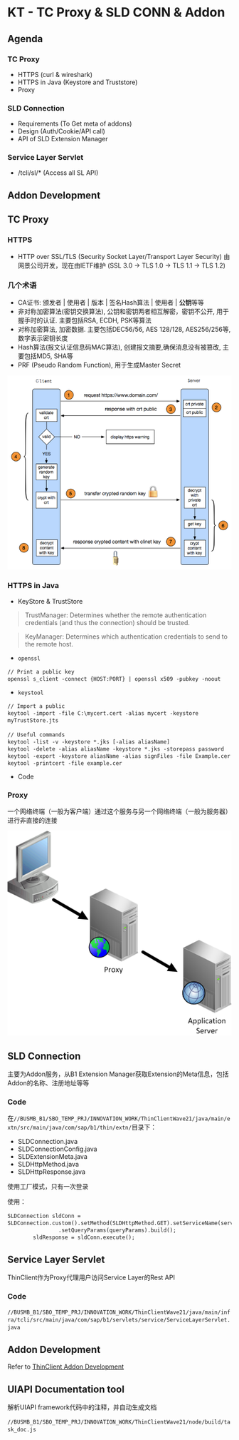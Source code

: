 # KT - TC Proxy & SLD CONN & Addon

## Agenda

### TC Proxy
* HTTPS (curl & wireshark)
* HTTPS in Java (Keystore and Truststore)
* Proxy 

### SLD Connection
* Requirements (To Get meta of addons)
* Design (Auth/Cookie/API call)
* API of SLD Extension Manager

### Service Layer Servlet
* /tcli/sl/* (Access all SL API)

## Addon Development


## TC Proxy

### HTTPS

* HTTP over SSL/TLS (Security Socket Layer/Transport Layer Security) 由网景公司开发，现在由IETF维护 (SSL 3.0 -> TLS 1.0 -> TLS 1.1 -> TLS 1.2)

### 几个术语
* CA证书: 颁发者 | 使用者 | 版本 | 签名Hash算法 | 使用者 | **公钥**等等
* 非对称加密算法(密钥交换算法), 公钥和密钥两者相互解密，密钥不公开, 用于握手时的认证. 主要包括RSA, ECDH, PSK等算法
* 对称加密算法, 加密数据. 主要包括DEC56/56, AES 128/128, AES256/256等, 数字表示密钥长度
* Hash算法(报文认证信息码MAC算法), 创建报文摘要,确保消息没有被篡改, 主要包括MD5, SHA等
* PRF (Pseudo Random Function), 用于生成Master Secret

![](_images/HTTPS-Comm.png)

### HTTPS in Java

* KeyStore & TrustStore

> TrustManager: Determines whether the remote authentication credentials (and thus the connection) should be trusted.

> KeyManager: Determines which authentication credentials to send to the remote host.

* `openssl`
```
// Print a public key
openssl s_client -connect {HOST:PORT} | openssl x509 -pubkey -noout
```

* `keystool`
```
// Import a public 
keytool -import -file C:\mycert.cert -alias mycert -keystore myTrustStore.jts

// Useful commands
keytool -list -v -keystore *.jks [-alias aliasName]
keytool -delete -alias aliasName -keystore *.jks -storepass password
keytool -export -keystore aliasName -alias signFiles -file Example.cer
keytool -printcert -file example.cer
```

* Code

### Proxy

一个网络终端（一般为客户端）通过这个服务与另一个网络终端（一般为服务器）进行非直接的连接

![](_images/proxy.png)

## SLD Connection

主要为Addon服务，从B1 Extension Manager获取Extension的Meta信息，包括Addon的名称、注册地址等等

### Code

在`//BUSMB_B1/SBO_TEMP_PRJ/INNOVATION_WORK/ThinClientWave21/java/main/extn/src/main/java/com/sap/b1/thin/extn/`目录下：

* SLDConnection.java
* SLDConnectionConfig.java
* SLDExtensionMeta.java
* SLDHttpMethod.java
* SLDHttpResponse.java

使用工厂模式，只有一次登录

使用：

```
SLDConnection sldConn = SLDConnection.custom().setMethod(SLDHttpMethod.GET).setServiceName(serviceName)
				.setQueryParams(queryParams).build();
		sldResponse = sldConn.execute();
```

## Service Layer Servlet

ThinClient作为Proxy代理用户访问Service Layer的Rest API

### Code

`//BUSMB_B1/SBO_TEMP_PRJ/INNOVATION_WORK/ThinClientWave21/java/main/infra/tcli/src/main/java/com/sap/b1/servlets/service/ServiceLayerServlet.java`

## Addon Development

Refer to [ThinClient Addon Development](https://jam4.sapjam.com/groups/39ZtzFUkVJd9OQA7NM8kmK/content?folder_id=cRTOYpvHuZenrngmHanfZs)

## UIAPI Documentation tool

解析UIAPI framework代码中的注释，并自动生成文档

`//BUSMB_B1/SBO_TEMP_PRJ/INNOVATION_WORK/ThinClientWave21/node/build/task_doc.js`